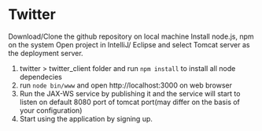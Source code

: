 # Twitter

Download/Clone the github repository on local machine
Install node.js, npm on the system
Open project in IntelliJ/ Eclipse and select Tomcat server as the deployment server.

1. twitter > twitter_client folder and run `npm install` to install all node dependecies
2. run `node bin/www` and open http://localhost:3000 on web browser
3. Run the JAX-WS service by publishing it and the service will start to listen on default 8080 port of tomcat port(may differ on the basis of your configuration)
4. Start using the application by signing up.
